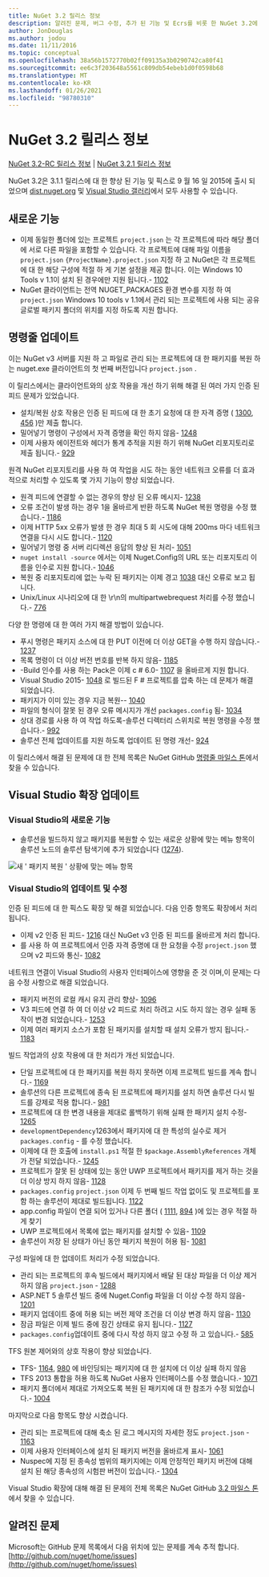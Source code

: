 ```yaml
---
title: NuGet 3.2 릴리스 정보
description: 알려진 문제, 버그 수정, 추가 된 기능 및 Ecrs를 비롯 한 NuGet 3.2에 대 한 릴리스 정보입니다.
author: JonDouglas
ms.author: jodou
ms.date: 11/11/2016
ms.topic: conceptual
ms.openlocfilehash: 38a56b1572770b02ff09135a3b0290742ca80f41
ms.sourcegitcommit: ee6c3f203648a5561c809db54ebeb1d0f0598b68
ms.translationtype: MT
ms.contentlocale: ko-KR
ms.lasthandoff: 01/26/2021
ms.locfileid: "98780310"
---
```

# <a name="nuget-32-release-notes"></a>NuGet 3.2 릴리스 정보

[NuGet 3.2-RC 릴리스 정보](../release-notes/nuget-3.2-RC.md)  |  [NuGet 3.2.1 릴리스 정보](../release-notes/nuget-3.2.1.md)

NuGet 3.2은 3.1.1 릴리스에 대 한 향상 된 기능 및 픽스로 9 월 16 일 2015에 출시 되었으며 [dist.nuget.org](http://dist.nuget.org/index.html) 및 [Visual Studio 갤러리](https://marketplace.visualstudio.com/items?itemName=NuGetTeam.NuGetPackageManagerforVisualStudio2015)에서 모두 사용할 수 있습니다.

## <a name="new-features"></a>새로운 기능

* 이제 동일한 폴더에 있는 프로젝트 `project.json` 는 각 프로젝트에 따라 해당 폴더에 서로 다른 파일을 포함할 수 있습니다.  각 프로젝트에 대해 파일 이름을 `project.json` `{ProjectName}.project.json` 지정 하 고 NuGet은 각 프로젝트에 대 한 해당 구성에 적절 하 게 기본 설정을 제공 합니다.  이는 Windows 10 Tools v 1.1이 설치 된 경우에만 지원 됩니다.-  [1102](https://github.com/NuGet/Home/issues/1102)
* NuGet 클라이언트는 전역 NUGET_PACKAGES 환경 변수를 지정 하 여 `project.json` Windows 10 tools v 1.1에서 관리 되는 프로젝트에 사용 되는 공유 글로벌 패키지 폴더의 위치를 지정 하도록 지원 합니다.

## <a name="command-line-updates"></a>명령줄 업데이트

이는 NuGet v3 서버를 지원 하 고 파일로 관리 되는 프로젝트에 대 한 패키지를 복원 하는 nuget.exe 클라이언트의 첫 번째 버전입니다 `project.json` .

이 릴리스에서는 클라이언트와의 상호 작용을 개선 하기 위해 해결 된 여러 가지 인증 된 피드 문제가 있었습니다.

* 설치/복원 상호 작용은 인증 된 피드에 대 한 초기 요청에 대 한 자격 증명 ( [1300](https://github.com/NuGet/Home/issues/1300), [456](https://github.com/NuGet/Home/issues/456) )만 제출 합니다.
* 밀어넣기 명령이 구성에서 자격 증명을 확인 하지 않음- [1248](https://github.com/NuGet/Home/issues/1248)
* 이제 사용자 에이전트와 헤더가 통계 추적을 지원 하기 위해 NuGet 리포지토리로 제출 됩니다.- [929](https://github.com/NuGet/Home/issues/929)

원격 NuGet 리포지토리를 사용 하 여 작업을 시도 하는 동안 네트워크 오류를 더 효과적으로 처리할 수 있도록 몇 가지 기능이 향상 되었습니다.

* 원격 피드에 연결할 수 없는 경우의 향상 된 오류 메시지- [1238](https://github.com/NuGet/Home/issues/1238)
* 오류 조건이 발생 하는 경우 1을 올바르게 반환 하도록 NuGet 복원 명령을 수정 했습니다.- [1186](https://github.com/NuGet/Home/issues/1186)
* 이제 HTTP 5xx 오류가 발생 한 경우 최대 5 회 시도에 대해 200ms 마다 네트워크 연결을 다시 시도 합니다.- [1120](https://github.com/NuGet/Home/issues/1120)
* 밀어넣기 명령 중 서버 리디렉션 응답의 향상 된 처리- [1051](https://github.com/NuGet/Home/issues/1051)
* `nuget install -source` 에서는 이제 Nuget.Config의 URL 또는 리포지토리 이름을 인수로 지원 합니다.- [1046](https://github.com/NuGet/Home/issues/1046)
* 복원 중 리포지토리에 없는 누락 된 패키지는 이제 경고 [1038](https://github.com/NuGet/Home/issues/1038) 대신 오류로 보고 됩니다.
* Unix/Linux 시나리오에 대 한 \r\n의 multipartwebrequest 처리를 수정 했습니다.- [776](https://github.com/NuGet/Home/issues/776)

다양 한 명령에 대 한 여러 가지 해결 방법이 있습니다.

* 푸시 명령은 패키지 소스에 대 한 PUT 이전에 더 이상 GET을 수행 하지 않습니다.- [1237](https://github.com/NuGet/Home/issues/1237)
* 목록 명령이 더 이상 버전 번호를 반복 하지 않음- [1185](https://github.com/NuGet/Home/issues/1185)
* -Build 인수를 사용 하는 Pack은 이제 c # 6.0- [1107](https://github.com/NuGet/Home/issues/1107) 을 올바르게 지원 합니다.
* Visual Studio 2015- [1048](https://github.com/NuGet/Home/issues/1048) 로 빌드된 F # 프로젝트를 압축 하는 데 문제가 해결 되었습니다.
* 패키지가 이미 있는 경우 지금 복원-- [1040](https://github.com/NuGet/Home/issues/1040)
* 파일의 형식이 잘못 된 경우 오류 메시지가 개선 `packages.config` 됨- [1034](https://github.com/NuGet/Home/issues/1034)
* 상대 경로를 사용 하 여 작업 하도록-솔루션 디렉터리 스위치로 복원 명령을 수정 했습니다.- [992](https://github.com/NuGet/Home/issues/992)
* 솔루션 전체 업데이트를 지원 하도록 업데이트 된 명령 개선- [924](https://github.com/NuGet/Home/issues/924)

이 릴리스에서 해결 된 문제에 대 한 전체 목록은 NuGet GitHub [명령줄 마일스 톤](https://github.com/nuget/home/issues?utf8=%E2%9C%93&q=is%3Aissue+milestone%3A3.2.0-commandline+is%3Aclosed+-label%3AClosedAs%3ADuplicate)에서 찾을 수 있습니다.

## <a name="visual-studio-extension-updates"></a>Visual Studio 확장 업데이트

### <a name="new-features-in-visual-studio"></a>Visual Studio의 새로운 기능

* 솔루션을 빌드하지 않고 패키지를 복원할 수 있는 새로운 상황에 맞는 메뉴 항목이 솔루션 노드의 솔루션 탐색기에 추가 되었습니다 ([1274](https://github.com/NuGet/Home/issues/1274)).

![새 ' 패키지 복원 ' 상황에 맞는 메뉴 항목](./media/NuGet-3.2/newContextMenu.png)

### <a name="updates-and-fixes-in-visual-studio"></a>Visual Studio의 업데이트 및 수정

인증 된 피드에 대 한 픽스도 확장 및 해결 되었습니다.  다음 인증 항목도 확장에서 처리 됩니다.

* 이제 v2 인증 된 피드- [1216](https://github.com/NuGet/Home/issues/1216) 대신 NuGet v3 인증 된 피드를 올바르게 처리 합니다.
* 를 사용 하 여 프로젝트에서 인증 자격 증명에 대 한 요청을 수정 `project.json` 했으며 v2 피드와 통신- [1082](https://github.com/NuGet/Home/issues/1082)

네트워크 연결이 Visual Studio의 사용자 인터페이스에 영향을 준 것 이며,이 문제는 다음 수정 사항으로 해결 되었습니다.

* 패키지 버전의 로컬 캐시 유지 관리 향상- [1096](https://github.com/NuGet/Home/issues/1096)
* V3 피드에 연결 하 여 더 이상 v2 피드로 처리 하려고 시도 하지 않는 경우 실패 동작이 변경 되었습니다.- [1253](https://github.com/NuGet/Home/issues/1253)
* 이제 여러 패키지 소스가 포함 된 패키지를 설치할 때 설치 오류가 방지 됩니다.- [1183](https://github.com/NuGet/Home/issues/1183)

빌드 작업과의 상호 작용에 대 한 처리가 개선 되었습니다.

* 단일 프로젝트에 대 한 패키지를 복원 하지 못하면 이제 프로젝트 빌드를 계속 합니다.- [1169](https://github.com/NuGet/Home/issues/1169)
* 솔루션의 다른 프로젝트에 종속 된 프로젝트에 패키지를 설치 하면 솔루션 다시 빌드를 강제로 적용 합니다.- [981](https://github.com/NuGet/Home/issues/981)
* 프로젝트에 대 한 변경 내용을 제대로 롤백하기 위해 실패 한 패키지 설치 수정- [1265](https://github.com/NuGet/Home/issues/1265)
* `developmentDependency`1263에서 패키지에 대 한 특성의 실수로 제거 `packages.config`  -  [](https://github.com/NuGet/Home/issues/1263) 를 수정 했습니다.
* 이제에 대 한 호출에 `install.ps1` 적절 한 `$package.AssemblyReferences` 개체가 전달 되었습니다.- [1245](https://github.com/NuGet/Home/issues/1245)
* 프로젝트가 잘못 된 상태에 있는 동안 UWP 프로젝트에서 패키지를 제거 하는 것을 더 이상 방지 하지 않음- [1128](https://github.com/NuGet/Home/issues/1128)
* `packages.config` `project.json` 이제 두 번째 빌드 작업 없이도 및 프로젝트를 포함 하는 솔루션이 제대로 빌드됩니다. [1122](https://github.com/NuGet/Home/issues/1122)
* app.config 파일이 연결 되어 있거나 다른 폴더 ( [1111](https://github.com/NuGet/Home/issues/1111), [894](https://github.com/NuGet/Home/issues/894) )에 있는 경우 적절 하 게 찾기
* UWP 프로젝트에서 목록에 없는 패키지를 설치할 수 있음- [1109](https://github.com/NuGet/Home/issues/1109)
* 솔루션이 저장 된 상태가 아닌 동안 패키지 복원이 허용 됨- [1081](https://github.com/NuGet/Home/issues/1081)

구성 파일에 대 한 업데이트 처리가 수정 되었습니다.

* 관리 되는 프로젝트의 후속 빌드에서 패키지에서 배달 된 대상 파일을 더 이상 제거 하지 않음 `project.json` - [1288](https://github.com/NuGet/Home/issues/1288)
* ASP.NET 5 솔루션 빌드 중에 Nuget.Config 파일을 더 이상 수정 하지 않음- [1201](https://github.com/NuGet/Home/issues/1201)
* 패키지 업데이트 중에 허용 되는 버전 제약 조건을 더 이상 변경 하지 않음- [1130](https://github.com/NuGet/Home/issues/1130)
* 잠금 파일은 이제 빌드 중에 잠긴 상태로 유지 됩니다.- [1127](https://github.com/NuGet/Home/issues/1127)
* `packages.config`업데이트 중에 다시 작성 하지 않고 수정 하 고 있습니다.- [585](https://github.com/NuGet/Home/issues/585)

TFS 원본 제어와의 상호 작용이 향상 되었습니다.

* TFS- [1164](https://github.com/NuGet/Home/issues/1164), [980](https://github.com/NuGet/Home/issues/980) 에 바인딩되는 패키지에 대 한 설치에 더 이상 실패 하지 않음
* TFS 2013 통합을 허용 하도록 NuGet 사용자 인터페이스를 수정 했습니다.- [1071](https://github.com/NuGet/Home/issues/1071)
* 패키지 폴더에서 제대로 가져오도록 복원 된 패키지에 대 한 참조가 수정 되었습니다.- [1004](https://github.com/NuGet/Home/issues/1004)

마지막으로 다음 항목도 향상 시켰습니다.

* 관리 되는 프로젝트에 대해 축소 된 로그 메시지의 자세한 정도 `project.json` - [1163](https://github.com/NuGet/Home/issues/1163)
* 이제 사용자 인터페이스에 설치 된 패키지 버전을 올바르게 표시- [1061](https://github.com/NuGet/Home/issues/1061)
* Nuspec에 지정 된 종속성 범위의 패키지에는 이제 안정적인 패키지 버전에 대해 설치 된 해당 종속성의 시험판 버전이 있습니다.- [1304](https://github.com/NuGet/Home/issues/1304)

Visual Studio 확장에 대해 해결 된 문제의 전체 목록은 NuGet GitHub [3.2 마일스 톤](https://github.com/nuget/home/issues?q=is%3Aissue+is%3Aclosed+-label%3AClosedAs%3ADuplicate+milestone%3A3.2) 에서 찾을 수 있습니다.

## <a name="known-issues"></a>알려진 문제

Microsoft는 GitHub 문제 목록에서 다음 위치에 있는 문제를 계속 추적 합니다. [http://github.com/nuget/home/issues](http://github.com/nuget/home/issues)